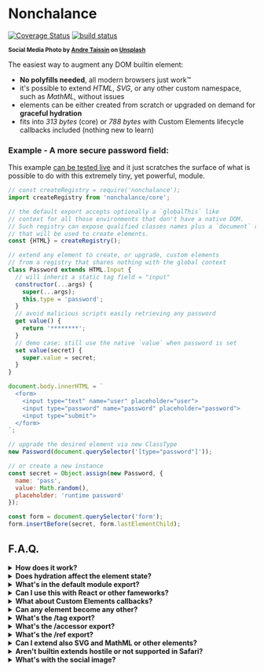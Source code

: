# Nonchalance

[![Coverage Status](https://coveralls.io/repos/github/WebReflection/nonchalance/badge.svg?branch=main)](https://coveralls.io/github/WebReflection/nonchalance?branch=main) [![build status](https://github.com/WebReflection/nonchalance/actions/workflows/node.js.yml/badge.svg)](https://github.com/WebReflection/nonchalance/actions)

<sup>**Social Media Photo by [Andre Taissin](https://unsplash.com/@andretaissin) on [Unsplash](https://unsplash.com/)**</sup>

The easiest way to augment any DOM builtin element:

  * **No polyfills needed**, all modern browsers just work™️
  * it's possible to extend *HTML*, *SVG*, or any other custom namespace, such as *MathML*, without issues
  * elements can be either created from scratch or upgraded on demand for **graceful hydration**
  * fits into *313 bytes* (core) or *788 bytes* with Custom Elements lifecycle callbacks included (nothing new to learn)

### Example - A more secure password field:

This example [can be tested live](https://webreflection.github.io/nonchalance/test/) and it just scratches the surface of what is possible to do with this extremely tiny, yet powerful, module.

```js
// const createRegistry = require('nonchalance');
import createRegistry from 'nonchalance/core';

// the default export accepts optionally a `globalThis` like
// context for all those environments that don't have a native DOM.
// Such registry can expose qualified classes names plus a `document` reference
// that will be used to create elements.
const {HTML} = createRegistry();

// extend any element to create, or upgrade, custom elements
// from a registry that shares nothing with the global context
class Password extends HTML.Input {
  // will inherit a static tag field = "input"
  constructor(...args) {
    super(...args);
    this.type = 'password';
  }
  // avoid malicious scripts easily retrieving any password
  get value() {
    return '********';
  }
  // demo case: still use the native `value` when password is set
  set value(secret) {
    super.value = secret;
  }
}

document.body.innerHTML = `
  <form>
    <input type="text" name="user" placeholder="user">
    <input type="password" name="password" placeholder="password">
    <input type="submit">
  </form>
`;

// upgrade the desired element via new ClassType
new Password(document.querySelector('[type="password"]'));

// or create a new instance
const secret = Object.assign(new Password, {
  name: 'pass',
  value: Math.random(),
  placeholder: 'runtime password'
});

const form = document.querySelector('form');
form.insertBefore(secret, form.lastElementChild);
```

## F.A.Q.

<details>
  <summary><strong>How does it work?</strong></summary>
  <div>

Using the [custom-function](https://github.com/WebReflection/custom-function#readme) module, it is possible to *upgrade* any sort of element without ever facing the *Illegal Constructor* error that shows up any time a natural `class extends HTMLSomethingElement {}` intent causes, when such class is not defined globally as an entry in the `customElements` registry.

Not only there's nothing globally shared through this module on the global context, every awkward extra work to have any builtin extend working is completely unnecessary:

  * new or passed elements always preserve their prototype root chain
  * no extra attributes or clashing names can ever happen

On top of that, because any *HTML registry* can be created per each module or project to share among its components, it's also possible to pass to such *registry* creation any fake or mocked `globalThis` like environment, with at least a `document` field that exposes a `createElementNS(namespace, tagName)` method, and one or more classes the project is meant to test, such as `HTMLElement` and/or any other needed for such project to succeed.

However, since this module primary target is the *DOM*, the `globalThis` reference is used as sensible default but that still does not mean anything is shared around registries created through the default export.

  </div>
</details>
<details>
  <summary><strong>Does hydration affect the element state?</strong></summary>
  <div>

**No**. The way `custom-function` works can be summarized as such:

```
# a native <p> protoype chain
HTMLParagraphElement -> HTMLElement -> Element -> Node

# a <p> passed to new (class CustomP extends HTML.P {})
CustomP -> HTMLParagraphElement -> HTMLElement -> Element -> Node

# a <p> passed to class AnotherP extends CustomP {}
AnotherP -> CustomP -> HTMLParagraphElement -> HTMLElement -> Element -> Node
```

In a few words, creating an element through `new AnotherP` or upgrading an element via `new AnotherP(liveParagraph)` simply updates the prototype chain, without requiring the element to ever leave the DOM or change its native nature, as that's preserved down the prototypal inheritance chain.

Summary: *nonchalance* registries simply upgrade elements without changing their nature, exactly the same way native builtin extends work under the hood.

  </div>
</details>
<details>
  <summary><strong>What's in the default module export?</strong></summary>
  <div>

Currently, the default / main export for this module points at the very same `/core` export.

Becuase this module opens a Pandora's box with its simplicity and vaporware code size, and mostly because it's still behind a `0.` semver version, I am trying to consider what should be included in the index, and here some of my thoughts:

  * wouldn't it be cool to have an [ESX](https://github.com/ungap/esx#readme) based module that understands components defined this way?
  * wouldn't it be cool to have a *JSX* pragma function that creates components through this module?
  * wouldn't it be cool to have ... (your place holder here) ... ?

Yes, it would be cool, and if I can make up my mind around how the default export should be named, I'm game to bring that name among other goodness as default entry for this module ... stay tuned or please give me thoughts and hints on how to do that 🙏

Until then though, please use explicit exports to be sure future updates won't mess up with your logic, and I apology if recent changes caused you troubles, but I am pretty sure you can easily related or understand that was for good!

  </div>
</details>
<details>
  <summary><strong>Can I use this with React or other fameworks?</strong></summary>
  <div>

**Yes**. The *DOM* is the *DOM*, no matter how many indirections there are in between. Your DX might vary, accordingly with the framework features, but if *React* is what you are after, there is a tiny yet elegant and `ref` based way to promote regular JSX nodes with *nonchalance*:

```js
import referenced from 'nonchalance/ref';

// indicate the Component will be passed as reference
// Note: this is just a light Proxy that grants class integrity
// regardless of its usage in the wild
const Component = referenced(class extends HTML.Div {
  constructor(...args) {
    super(...args);
    this.addEventListener('click', console.log);
  }
});

ReactDOM.render(
  <div ref={Component}>click me</div>,
  document.body
);
```

The `ref` utility could also be used as a decorator and without affecting any feature of regular *nonchalance* classes. Plus, each element is upgraded only once so that it's safe to add listeners or logic in the constructor.

See this demo [live on codepen](https://codepen.io/WebReflection/pen/gOdYvag?editors=0011) to play around it.

  </div>
</details>
<details>
  <summary><strong>What about Custom Elements callbacks?</strong></summary>
  <div>

The `/ce` export automatically upgrades elements in a way compatible with classes' `connectedCallback`, `disconnectedCallback`, and `attributeChangedCallback` methods, together with their static `observedAttributes` field.

The module uses a fine-tuned version of the already well working [as-custom-element](https://github.com/WebReflection/as-custom-element#readme) module.

See this [live demo on codepen](https://codepen.io/WebReflection/pen/vYzBQEe?editors=0011) to have an idea of how that works.

  </div>
</details>
<details>
  <summary><strong>Can any element become any other?</strong></summary>
  <div>

**No**. Metaphorically speaking, *HTML* elements have both a semantic meaning and a well defined, and desired, utility once live, the same way a *JS* function will be, forever, a *JS* function, even if `Object.setPrototypeOf(() => {}, Number.prototype)` happens ... can you see, or agree, how wrong is that?

This module doesn't want to (and likely also cannot) guard against misusage of its features, so be sure that whenever an element gets upgraded, it preserves its native prototype chain behind the scene, or you're alone fighting against the *DOM* ... which is quite inconvenient, if you ask me 😅

In short, same way `customElements.define('my-link', class extends HTMLDivElement {}, {extends: 'a'})` makes no sense, this module trust its users non-sense classes will be hopefully avoided.

  </div>
</details>
<details>
  <summary><strong>What's the /tag export?</strong></summary>
  <div>

The `./tag` export (182 bytes) allows templates transformation in a hydration friendly way.

It can be used as intermediate value behind full capable template literal tags and hydration can happen once those elements land on the *DOM*.

```js
import createRegistry from 'nonchalance/ce';
import createTag from 'nonchalance/tag';

const {HTML} = createRegistry();

class HelloDiv extends HTML.Div {
  connectedCallback() {
    console.log('here I am');
  }
}

// create a namespace reusable to hydrate
const nmsp = {HelloDiv};

// create a tag transformer
const tag = createTag(nmsp);

// quick and dirty demo
document.body.innerHTML = tag`<HelloDiv />`;

// hydration example
for (const el of document.querySelectorAll('[data-comp]')) {
  const {comp} = el.dataset;
  delete el.dataset.comp;
  // upgrade the element once
  new nmsp[comp](el);
}
```

See it [live on CodePen](https://codepen.io/WebReflection/pen/qBMRrKQ?editors=0010).

  </div>
</details>
<details>
  <summary><strong>What's the /accessor export?</strong></summary>
  <div>

When elements are upgraded at distance it's possible that these had some property attached that didn't get a chance to pass through their accessors.

This helper simply ensures that inherited properties are removed as own element keys to then be triggered as accessors right after.

```js
import createRegistry from 'nonchalance/ce';
import accessors from 'nonchalance/accessors';

const {HTML} = createRegistry();

class WithAccessors extends HTML.Div {
  constructor(...args) {
    accessors(super(...args));
  }
  get value() {
    console.log('get value', this._value);
    return this._value;
  }
  set value(_value) {
    this._value = _value;
    console.log('set value', this._value);
  }
}

// native div element
const div = document.createElement('div');
div.value = 123;

// upgraded
new WithAccessors(div);

// re-check
console.log(div.value);
```

See it [live to test more](https://codepen.io/WebReflection/pen/eYLNrLB?editors=0011).

  </div>
</details>
<details>
  <summary><strong>What's the /ref export?</strong></summary>
  <div>

Please check the *Can I use this with React or other fameworks?* entry of this list 😉

  </div>
</details>
<details>
  <summary><strong>Can I extend also SVG and MathML or other elements?</strong></summary>
  <div>

**Yes**. The `/core` runtime export makes it possible to create, by default, both *HTML* and *SVG* registries:

```js
import createRegistry from 'nonchalance/core';
const {HTML, SVG} = createRegistry();

class Circle extends SVG.Circle {
  constructor(options) {
    Object
      .assign(super(), options)
      .setAttribute('fill', 'gold');
  }
  set cx(value) { this.setAttribute('cx', value) }
  set cy(value) { this.setAttribute('cy', value) }
  set r(value) { this.setAttribute('r', value) }
}

document.querySelector('svg').append(
  new Circle({cx: 100, cy: 100, r: 50})
);
```

See it [live on codepen](https://codepen.io/WebReflection/pen/abaBKyo?editors=0010).

It is also possible to pass any *namespace* to the `createRegistry(options)`, using `{MathML: "http://www.w3.org/1998/Math/MathML"}` as example.

Any namespace that has a meaning to `document.createElementNS` is allowed, there's no limitation in what kind of *DOM* elements we can upgrade.

  </div>
</details>

<details>
  <summary><strong>Aren't builtin extends hostile or not supported in Safari?</strong></summary>
  <div>

I've talked ad nauseam [about this topic](https://webreflection.medium.com/in-favor-of-custom-elements-built-ins-bae3f40f27d5), but as a summary:

  * the success of *jQuery*, which is still the most deployed and used library out there, is based on native elements manipulation and augmentation
  * every browser but Safari/WebKit supports builtin extends and uses it in the wild, signaling WebKit concerns are somehow not so relevant
  * the API specification [still mention builtin extends](https://html.spec.whatwg.org/multipage/custom-elements.html#custom-elements-customized-builtin-example), implying it's not really a blocker for the Web
  * with ES2015 and classes, the only troublesome constructors have always been DOM classes and their *Illegal Constructor* error ... well, it's time to say goodbye to those legacy constraints
  * with modern ES2019 features, such as private fields, the Liskov substitution argument is less of a concern, as extra logic can be confined within private fields and methods, lowering the risk of collision for future elements updates

In short, if you read again the most basic `Password` class example, it's clear that builtin extends can go way beyond, and with ease, any complex and verbose and slower *ShadowDOM* based solution, so that keeping on being stubborn about avoiding graceful enhancement on what's the Web we surf daily is just counter-productive, and years have to pass before everyone can actually benefit from latest overly-complicated *Shadow DOM* realm, which includes [accessibility issues](https://github.com/WebKit/standards-positions/issues/97#issuecomment-1424415317), constraints, limited use cases compared to builtin extends, and so on ... so here there's something that's meant to work as *ECMAScript* specification compliant, without bothering legacy DOM world and all these distracting and time-consuming debates around builtin extends while the Web moves forward.

This module's goal is to provide a choice that doesn't suffer any of the problems developers love to talk about builtin extends:

  * "*do I need a polyfill forever?*" no, you need 576 bytes (or just 228) plus your code to forget about this issue
  * "*will builtin extends be removed from specs?*" who cares, with a library helper of only 576 bytes (or 228), you're good to go

And the strawberry on top, this module would work even within opened or closed ShadowDOM content, as long as the logic provides upgrades or uses classes programmatically.

  </div>
</details>
<details>
  <summary><strong>What's with the social image?</strong></summary>
  <div>

There's nothing more liberating than being a careless kid that plays in the mud against all "*don't do that!*" thinkers.

This module somehow represents that feeling through the freedom modern JS features offer, showing an elegant, portable, and super lightweight alternative to the ever-increasing complexity offered instead by browser vendors and modern specifications, all necessary to force developers workaround the ability to simply extend builtins and preserve both simplicity and the great accessibility the Web is famous for.

  </div>
</details>
